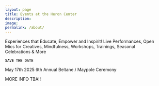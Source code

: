 ```yaml
---
layout: page
title: Events at the Heron Center
description: 
image: 
permalink: /about/
---
```



Experiences that Educate, Empower and Inspirit!
Live Performances, Open Mics for Creatives, Mindfulness, Workshops, Trainings, Seasonal Celebrations & More

    SAVE THE DATE

May 17th 2025
6th Annual Beltane / Maypole Ceremony

MORE INFO TBA!!
